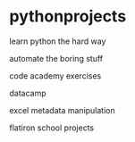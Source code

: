 # pythonprojects

learn python the hard way

automate the boring stuff

code academy exercises

datacamp

excel metadata manipulation

flatiron school projects
